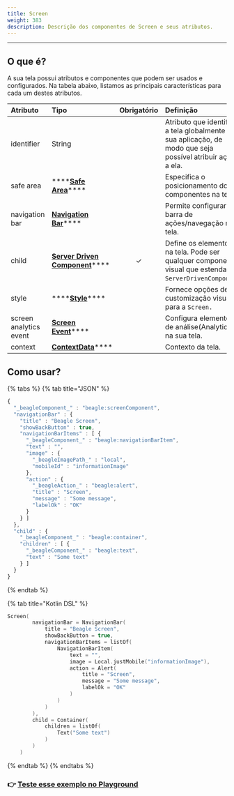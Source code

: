 ```yaml
---
title: Screen
weight: 383
description: Descrição dos componentes de Screen e seus atributos.
---
```


---

## O que é?

A sua tela possui atributos e componentes que podem ser usados e configurados. Na tabela abaixo, listamos as principais características para cada um destes atributos. 

| **Atributo** | **Tipo** | Obrigatório | **Definição** |
| :--- | :--- | :---: | :--- |
| identifier | String |   | Atributo que identifica a tela globalmente na sua aplicação, de modo que seja possível atribuir ações a ela. |
| safe area | \*\*\*\*[**Safe Area**](safe-area.md)\*\*\*\* |   | Especifica o posicionamento dos componentes na tela. |
| navigation bar | [**Navigation Bar**](./#navigation-bar)\*\*\*\* |   | Permite configurar a barra de ações/navegação na tela. |
| child | [**Server Driven Component**](../componentes/)\*\*\*\* | ✓ | Define os elementos na tela. Pode ser qualquer componente visual que estenda de `ServerDrivenComponent`. |
| style | \*\*\*\*[**Style**](../widget.md#atributos-do-style)\*\*\*\* |   | Fornece opções de customização visual para a `Screen.` |
| screen analytics event | [**Screen Event**](../analytics.md#opcao-screenview)\*\*\*\* |   | Configura elementos de análise\(Analytics\) na sua tela. |
| context | [**ContextData**](../contexto/)\*\*\*\* |   | Contexto da tela. |

## Como usar?

{% tabs %}
{% tab title="JSON" %}
```javascript
{
  "_beagleComponent_" : "beagle:screenComponent",
  "navigationBar" : {
    "title" : "Beagle Screen",
    "showBackButton" : true,
    "navigationBarItems" : [ {
      "_beagleComponent_" : "beagle:navigationBarItem",
      "text" : "",
      "image" : {
        "_beagleImagePath_" : "local",
        "mobileId" : "informationImage"
      },
      "action" : {
        "_beagleAction_" : "beagle:alert",
        "title" : "Screen",
        "message" : "Some message",
        "labelOk" : "OK"
      }
    } ]
  },
  "child" : {
    "_beagleComponent_" : "beagle:container",
    "children" : [ {
      "_beagleComponent_" : "beagle:text",
      "text" : "Some text"
    } ]
  }
}
```
{% endtab %}

{% tab title="Kotlin DSL" %}
```kotlin
Screen(
        navigationBar = NavigationBar(
            title = "Beagle Screen",
            showBackButton = true,
            navigationBarItems = listOf(
                NavigationBarItem(
                    text = "",
                    image = Local.justMobile("informationImage"),
                    action = Alert(
                        title = "Screen",
                        message = "Some message",
                        labelOk = "OK"
                    )
                )
            )
        ),
        child = Container(
            children = listOf(
                Text("Some text")
            )
        )
    )
```
{% endtab %}
{% endtabs %}

### 👉 [Teste esse exemplo no Playground](https://beagle-playground.netlify.app/)
